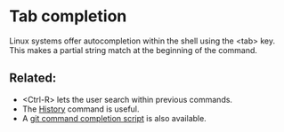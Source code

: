 # Tab completion

Linux systems offer autocompletion within the shell using the &lt;tab&gt; key. This makes a partial string match at the beginning of the command. 


## Related: 
* &lt;Ctrl-R&gt; lets the user search within previous commands. 
* The [History](history.md) command is useful.
* A [git command completion script](https://github.com/git/git/blob/master/contrib/completion/git-completion.bash) is also available.